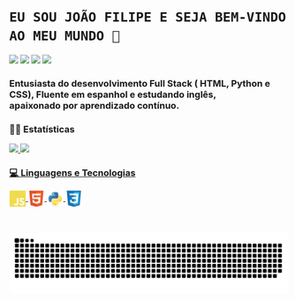 # `EU SOU JOÃO FILIPE E SEJA BEM-VINDO AO MEU MUNDO 🚀`

<div class="sociais">
  <a href="https://www.youtube.com/@Pudim_God_PvP" target="_blank"><img src="https://img.shields.io/badge/YouTube-FF0000?style=for-the-badge&logo=youtube&logoColor=white" target="_blank"></a>
  <a href="https://www.instagram.com/joao_fl_015/" target="_blank"><img src="https://img.shields.io/badge/-Instagram-%23E4405F?style=for-the-badge&logo=instagram&logoColor=white" target="_blank"></a>
  <a href="https://discord.com/channels/886368488631988244/997083821046497300" target="_blank"><img src="https://img.shields.io/badge/Discord-7289DA?style=for-the-badge&logo=discord&logoColor=white" target="_blank"></a> 
  <a href = "mailto:joaofilipeleandrodossantos9@mail.com"><img src="https://img.shields.io/badge/-Gmail-%23333?style=for-the-badge&logo=gmail&logoColor=white" target="_blank"></a>
</div>

<div class="bio">
  <h3>Entusiasta do desenvolvimento Full Stack ( HTML,  Python e CSS), Fluente em espanhol e estudando inglês,<br>
    apaixonado por aprendizado contínuo. </h3>
</div>

<div class="estatistica">
  <h3>👨‍💻 Estatísticas</h3>
  <a href="https://github.com/Filiple15">
  <img height="200em" src="https://github-readme-stats.vercel.app/api?username=Filiple15&show_icons=true&theme=gruvbox&include_all_commits=true&count_private=true"/>
  <img height="200em" src="https://github-readme-stats.vercel.app/api/top-langs/?username=Filiple15&layout=donut-vertical&theme=gruvbox"/>
</div>

<div style="display: inline_block"; class="tecnologias">
  <h3>💻 Linguagens e Tecnologias</h3>
  <img align="center" alt="Filiple15-Js" height="30" width="30" src="https://raw.githubusercontent.com/devicons/devicon/master/icons/javascript/javascript-plain.svg">
  <img align="center" alt="Filiple15-HTML" height="30" width="30" src="https://raw.githubusercontent.com/devicons/devicon/master/icons/html5/html5-original.svg">
  <img align="center" alt="Filiple15-Python" height="30" width="30" src="https://raw.githubusercontent.com/devicons/devicon/master/icons/python/python-original.svg">
  <img align="center" alt="Filiple15-CSS" height="30" width="30" src="https://raw.githubusercontent.com/devicons/devicon/master/icons/css3/css3-original.svg">
</div><br>

##
    
![GitHub Snake](https://github.com/Platane/snk/raw/output/github-contribution-grid-snake.svg)


